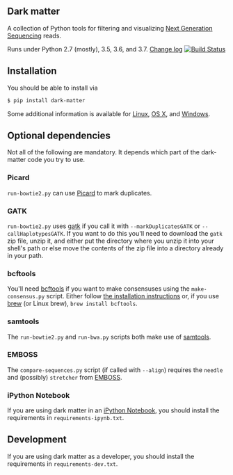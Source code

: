 ## Dark matter

A collection of Python tools for filtering and visualizing
[Next Generation Sequencing](https://en.wikipedia.org/wiki/DNA_sequencing#Next-generation_methods)
reads.

Runs under Python 2.7 (mostly), 3.5, 3.6, and 3.7. [Change log](CHANGELOG.md)
[![Build Status](https://travis-ci.org/acorg/dark-matter.svg?branch=master)](https://travis-ci.org/acorg/dark-matter)

## Installation

You should be able to install via

```sh
$ pip install dark-matter
```

Some additional information is available for
[Linux](doc/linux.md), [OS X](doc/mac.md), and [Windows](doc/windows.md).

## Optional dependencies

Not all of the following are mandatory. It depends which part of the
dark-matter code you try to use.

### Picard

`run-bowtie2.py` can use [Picard](https://broadinstitute.github.io/picard/)
to mark duplicates.

### GATK

`run-bowtie2.py` uses [gatk](https://gatk.broadinstitute.org) if you call
it with `--markDuplicatesGATK` or `--callHaplotypesGATK`. If you want to do
this you'll need to download the `gatk` zip file, unzip it, and either put
the directory where you unzip it into your shell's path or else move the
contents of the zip file into a directory already in your path.

### bcftools

You'll need
[bcftools](http://samtools.github.io/bcftools/howtos/index.html) if you
want to make consensuses using the `make-consensus.py` script. Either
follow
[the installation instructions](http://samtools.github.io/bcftools/howtos/install.html)
or, if you use [brew](https://brew.sh/) (or Linux brew), `brew install bcftools`.

### samtools

The `run-bowtie2.py` and `run-bwa.py` scripts both make use of
[samtools](https://www.htslib.org/).

### EMBOSS

The `compare-sequences.py` script (if called with `--align`) requires the
`needle` and (possibly) `stretcher` from
[EMBOSS](http://emboss.sourceforge.net/).

### iPython Notebook

If you are using dark matter in an
[iPython Notebook](https://ipython.org/notebook.html), you should install
the requirements in `requirements-ipynb.txt`.

## Development

If you are using dark matter as a developer, you should install the
requirements in `requirements-dev.txt`.
